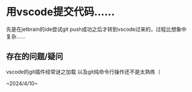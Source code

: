 # 用vscode提交代码……

先是在jetbrain的ide尝试git push成功之后才转到vscode过来的，过程比想象中复杂……

## 存在的问题/疑问

vscode的git插件经常谜之加载
以及git纯命令行操作还不是太熟练（


~2024/4/10~
